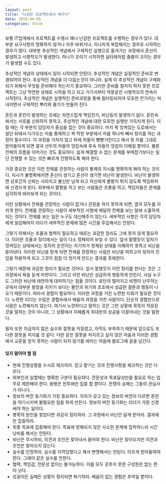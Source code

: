```yaml
---
layout: post
title: "난감한 프로젝트에서 배우다"
date: 2019-04-05
categories: think
---
```


보통 IT업계에서 프로젝트를 수행시 꽤나 난감한 프로젝트를 수행하는 경우가 있다. 대부분 요구사항의 명확하지 않거나 자주 바뀌거나, 지나치게 복잡해지는 경우로 시작하는 경우가 많다. 대부분 추상적인 개념에서 구체적인 실행으로 옮겨가는 과정에서 혼선이 발생하고 시행착오가 발생한다. 하나가 꼬이기 시작하면 실타래처럼 줄줄이 꼬이는 경우가 발생할 수도 있다. 

추상적인 개념의 상태에서 일이 시작되면 안된다. 추상적인 개념은 실질적인 준비로 변경되어야 한다. 추상적인 개념을 더 다듬는것이 아니라. 실제 이 추상적인 개념이 구체화되기 위해서 무엇을 준비해야 하는지가 중요하다. 그러한 준비를 철저히 하지 못한 프로젝트는 그냥 막연한 상태로 시작을 하고 되고 거기서부터 악몽같은 시행착오의 연속이 시작된다. 추상적인 개념은 실행적인 준비과정을 통해 필터링되어야 모호한 잔가지는 쳐내지면서 구체적인 뿌리와 줄기가 만들어 진다.

혼돈과 혼란이 발생하는 곳에는 자연스럽게 책임전가, 비난등이 발생하기 쉽다. 혼란속에서는 서로를 신뢰하지 못하고, 추상적인 개념에 대한 모호한 실행만 가득차게 된다. 이럴 때는 각 부분의 담당자가 중심을 잡는 것이 중요하다. 마치 꽉 엉켜있는 도로에서는 일단 뒤에서 다가오는 차를 통제하고 꽉 막힌 부분에서 차를 하나씩 빼서 정리를 하는 과정이 필수이다. 이 과정을 거치지 않고 뒤에 차들이 빵빵거린다고 해서 뒷 차를 그대로 받아들이게 되면 결국 선두의 차들의 엉킴속에 후속 차들의 엉킴이 더해질 뿐이다. 물론 전체의 흐름을 이어가는 것도 중요하다. 쉽게 해결할 수 없는 문제를 부여잡기보다는 일단 진행할 수 있는 것은 빠르게 진행하도록 해야 한다. 

가장 중요한 것은 이런 전체를 관장하는 사람이 통제의 지시를 명확하게 해야 하는 것이다. 지시가 불명확해지면 혼선이 생기고 혼선이 생기면 비난이 발생한다. 비난이 발생하면 상호간의 신뢰는 사라지고 불신만 남게 되고 자신에게 불똥이 튀지 않도록 책임회피에 신경쓰게 된다. 외부에서 팔짱을 끼고 보는 사람들은 조롱을 하고, 책임자들은 문제를 심각하게 바라보게 되는 것이다. 

이런 상황에서 전체를 관장하는 사람이 없거나 관장을 하지 못하게 되면, 결국 모두를 지치게 한다. 전체를 관장하는 사람이 세부적인 사항에 매달려 전체를 보는 일에 소홀하게 되는 것이다. 전체를 보는 일은 누구도 대신해주지 않는다. 세부적인 사항은 각각 담당자에게 일임해야지 리더가 세부적인 문제에 많은 시간을 투입해서는 안된다. 

그렇기 위해서는  조율과 협력이 필요하고 때로는 과감한 정리도 그에 못지 않게 필요하다. 이러한 조율과 정리에서는 일이 다소 정체되어 보일 수 있다. 앞서 말했듯이 앞차가 엉켜있는 상태에서는  뒷차의 운전자는 자기차가 정체된 상태를 이해하지 못하고 비난을 쏟아낸다. 이러한 비난을 받게 되면 전체를 관장하는 사람은 비난을 피하고자 뒷차의 진입을 허용하게 되고 그것이 점점 더 엉키게 만드는 결과를 초래한다. 

그렇기 때문에 과감한 정리가 필요한 것이다. 앞서 말했듯이 이런 정리를 한다는 것은 그 과정에서 욕을 듣게 마련이다. 그리고 이런 비난은 성급하게 행동하게 만든다. 사실  누구도 그러한 비난에 태연하게 대처하기는 힘들 것이다. 포탄의 떨어지고 비명이 난무하는 곳에서 대부분 평정을 지키기 보다는 불안과 위기와 초조에서 성급한 결론과 행동이 나오기 때문이다. 따라서 경험이 필요하다. 이러한 과정을 거친 노련한 지휘가 필요한 것이다. 노련한 리더는 수많은 경험속에서 배움의 과정을 거친 사람이다. 단순히 경험만으로 사람은 노련해지지 않는다. 여기서 노련하다고 말하는 것은 그런 상황에 묵묵히 적응된 것을 말하는 것이 아니라, 그 상황에서 지혜롭게 최대한의 성공을 이끌어내는 것을 말한다. 

필자 또한 지금까지 많은 실수와 잘못을 저질렀고, 아직도 부족하기 때문에 앞으로도 또 다른 잘못을 저지를 것 같다. 다만 같은 잘못을 저지르고 싶지 않은 마음과 이러한 경험에서 교훈을 얻지 못하는 사람이 되지 않기를 바라는 마음에 블로그에 글을 남긴다. 

#### 잊지 말아야 할 점 ####

- 현재 진행상황을 수시로 체크하라. 믿고 맡기는 것과 진행사항을 체크하는 것은 다르다. 
- 외부인과 일할때는 명확한 구분이 필요하다.  전문성과 목표달성만을 필요로 하는 업무로 제한해야 한다.  용병은 전투에만 집중 할 뿐이다. 전쟁의 승패는 그들의 관심사가 아니다.
- 정보의 버전 동기화가 가장 중요하다. 각자가 갖고 있는 정보의 버전이 다르면 혼란을 야기시키며 불필요한 일을 하게 만든다. 정보의 버전 동기화는 리더가 가장 신경써야 하는 일이다. 
- 병목의 원인을 찾았다면 과감히 정리하라. 그 과정에서 비난은 달게 받아라. 결과에만 집중하라.
- 최종 목표에 집중해야 한다. 목표에 방해되지 않은 사소한 문제에 집착하느라 시간낭비를 해서는 안된다. 
- 비난은 무시하되, 의견과 조언은 찾아내서 들어야 한다. 비난은 찾아오지만 의견과 조언은 찾아오지 않는다. 
- 실수를 인정하라. 실수를 지적당했다고 해서 변명해서는 안된다. 아프게 받아들여야 한다. 그래야 같은 실수를 안한다. 
- 협력, 책임감, 전문성 없이는 불가능하다. 이를 모두 갖추지 못한 구성원은 없는 편이 낫다. 
- 성공이든 실패든 상황이 정리되면 복기하라. 배움이 없는 경험은 추억일 뿐이다. 